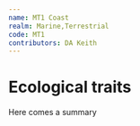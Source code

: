 ```yaml
---
name: MT1 Coast
realm: Marine,Terrestrial
code: MT1
contributors: DA Keith
---
```


# Ecological traits

Here comes a summary
